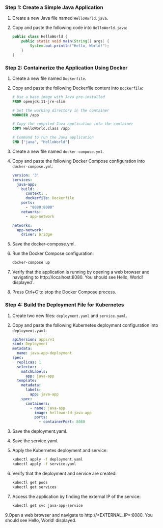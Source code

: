 ### Step 1: Create a Simple Java Application

1. Create a new Java file named `HelloWorld.java`.
2. Copy and paste the following code into `HelloWorld.java`:

   ```java
   public class HelloWorld {
       public static void main(String[] args) {
           System.out.println("Hello, World!");
       }
   }

### Step 2: Containerize the Application Using Docker

1. Create a new file named `Dockerfile`.
2. Copy and paste the following Dockerfile content into `Dockerfile`:

   ```dockerfile
   # Use a base image with Java pre-installed
   FROM openjdk:11-jre-slim

   # Set the working directory in the container
   WORKDIR /app

   # Copy the compiled Java application into the container
   COPY HelloWorld.class /app

   # Command to run the Java application
   CMD ["java", "HelloWorld"]

1. Create a new file named `docker-compose.yml`.
2. Copy and paste the following Docker Compose configuration into `docker-compose.yml`:

   ```yaml
   version: '3'
   services:
     java-app:
       build:
         context: .
         dockerfile: Dockerfile
       ports:
         - "8080:8080"
       networks:
         - app-network

   networks:
     app-network:
       driver: bridge

3. Save the docker-compose.yml.
4. Run the Docker Compose configuration:
   ```sh
   docker-compose up

5. Verify that the application is running by opening a web browser and navigating to http://localhost:8080. You should see Hello, World! displayed`.
6. Press Ctrl+C to stop the Docker Compose process.

### Step 4: Build the Deployment File for Kubernetes

1. Create two new files: `deployment.yaml` and `service.yaml`.
2. Copy and paste the following Kubernetes deployment configuration into `deployment.yaml`:

   ```yaml
   apiVersion: apps/v1
   kind: Deployment
   metadata:
     name: java-app-deployment
   spec:
     replicas: 1
     selector:
       matchLabels:
         app: java-app
     template:
       metadata:
         labels:
           app: java-app
       spec:
         containers:
           - name: java-app
             image: helloworld-java-app
             ports:
               - containerPort: 8080


3. Save the deployment.yaml.
4. Save the service.yaml.
5. Apply the Kubernetes deployment and service:
   ```sh
   kubectl apply -f deployment.yaml
   kubectl apply -f service.yaml

6. Verify that the deployment and service are created:
   ```sh
   kubectl get pods
   kubectl get services

8. Access the application by finding the external IP of the service:
    ```sh
   kubectl get svc java-app-service

9.Open a web browser and navigate to http://<EXTERNAL_IP>:8080. You should see Hello, World! displayed.





